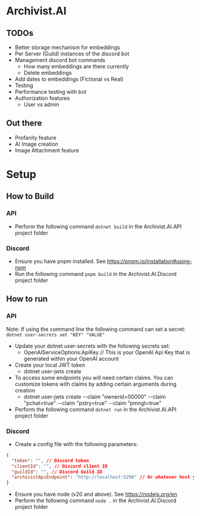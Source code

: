 # Archivist.AI

## TODOs

* Better storage mechanism for embeddings
* Per Server (Guild) instances of the discord bot
* Management discord bot commands
  * How many embeddings are there currently
  * Delete embeddings
* Add dates to embeddings (Fictional vs Real)
* Testing
* Performance testing with bot
* Authorization features
  * User vs admin

## Out there
* Profanity feature
* AI Image creation
* Image Attachment feature

# Setup

## How to Build

### API
* Perform the following command `dotnet build` in the Archivist.AI.API project folder

### Discord
* Ensure you have pnpm installed. See https://pnpm.io/installation#using-npm
* Run the following command `pnpm build` in the Archivist.AI.Discord project folder

## How to run
### API
Note: If using the command line the following command can set a secret: `dotnet user-secrets set "KEY" "VALUE"`
* Update your dotnet user-secrets with the following secrets set:
  * OpenAIServiceOptions:ApiKey // This is your OpenAI Api Key that is generated within your OpenAI account
* Create your local JWT token
  * dotnet user-jwts create
* To access some endpoints you will need certain claims. You can customize tokens with claims by adding certain arguments during creation
  * dotnet user-jwts create --claim "ownerid=00000" --claim "pchat=true" --claim "pstry=true" --claim "pmngt=true"
* Perform the following command `dotnet run` in the Archivist.AI.API project folder

### Discord
* Create a config file with the following parameters:
```json
{
  "token": "", // Discord token
  "clientId": "", // Discord client ID
  "guildId": "", // Discord Guild ID
  "archivistApiEndpoint": "http://localhost:5298" // Or whatever host your API is running on
}
```
* Ensure you have node (v20 and above). See https://nodejs.org/en
* Perform the following command `node .` in the Archivist.AI.Discord project folder
